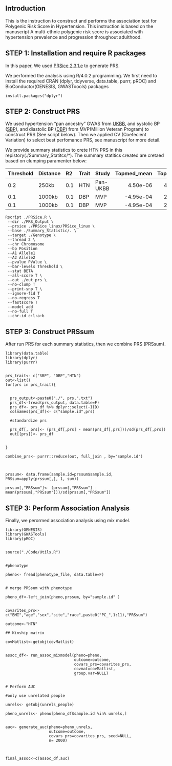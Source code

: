 ## Introduction

This is the instruction to construct and performs the association test
for Polygenic Risk Score in Hypertension. This instruction is based on
the manuscript A multi-ethnic polygenic risk score is associated with
hypertension prevalence and progression throughout adulthood.

## STEP 1: Installation and require R packages

In this paper, We used [PRSice
2.3.1.e](https://www.prsice.info "PRSice 2.3.1.e") to generate PRS.

We performed the analysis using R/4.0.2 programming. We first need to
install the required CRAN (dplyr, tidyverse, data.table, purrr, pROC)
and BioConductor(GENESIS, GWASToools) packages

    install.packages("dplyr")

## STEP 2: Construct PRS

We used hypertension “pan ancestry” GWAS from
[UKBB](https://pan.ukbb.broadinstitute.org), and systolic BP
([SBP](https://pubmed.ncbi.nlm.nih.gov/30578418/)), and diastolic BP
([DBP](https://pubmed.ncbi.nlm.nih.gov/30578418/)) from MVP(Million
Veteran Program) to construct PRS (See script below). Then we applied CV
(Coefecient Variation) to select best perfomance PRS, see manuscript for
more detail.

We provide summary statistics to crete HTN PRS in this
repistory(./Summary\_Statitcs/\*). The summary statitics created are
cretaed based on clumping paramenter below:

<table>
<thead>
<tr>
<th style="text-align:left;">
Threshold
</th>
<th style="text-align:left;">
Distance
</th>
<th style="text-align:left;">
R2
</th>
<th style="text-align:left;">
Trait
</th>
<th style="text-align:left;">
Study
</th>
<th style="text-align:right;">
Topmed_mean
</th>
<th style="text-align:right;">
Topmed\_sd
</th>
</tr>
</thead>
<tbody>
<tr>
<td style="text-align:left;">
0.2
</td>
<td style="text-align:left;">
250kb
</td>
<td style="text-align:left;">
0.1
</td>
<td style="text-align:left;">
HTN
</td>
<td style="text-align:left;">
Pan-UKBB
</td>
<td style="text-align:right;">
4.50e-06
</td>
<td style="text-align:right;">
4.10e-06
</td>
</tr>
<tr>
<td style="text-align:left;">
0.1
</td>
<td style="text-align:left;">
1000kb
</td>
<td style="text-align:left;">
0.1
</td>
<td style="text-align:left;">
DBP
</td>
<td style="text-align:left;">
MVP
</td>
<td style="text-align:right;">
-4.95e-04
</td>
<td style="text-align:right;">
2.63e-04
</td>
</tr>
<tr>
<td style="text-align:left;">
0.1
</td>
<td style="text-align:left;">
1000kb
</td>
<td style="text-align:left;">
0.1
</td>
<td style="text-align:left;">
DBP
</td>
<td style="text-align:left;">
MVP
</td>
<td style="text-align:right;">
-4.95e-04
</td>
<td style="text-align:right;">
2.63e-04
</td>
</tr>
</tbody>
</table>



    Rscript ./PRSice.R \
     --dir ./PRS_Output \
     --prsice ./PRSice_linux/PRSice_linux \
     --base ./Summary_Statistic/. \
     --target ./Genotype \
     --thread 2 \
     --chr Chromosome 
     --bp Position 
     --A1 Allele1 
     --A2 Allele2 
     --pvalue PValue \
     --bar-levels Threshold \
     --stat BETA 
     --all-score T \
     --out ./out_prs \
     --no-clump T
     --print-snp T \
     --ignore-fid T 
     --no-regress T 
     --fastscore T 
     --model add 
     --no-full T 
     --chr-id c:l:a:b

## STEP 3: Construct PRSsum

After run PRS for each summary statistics, then we combine PRS (PRSsum).

    library(data.table)
    library(dplyr)
    library(purrr)


    prs_trait<- c("SBP", "DBP","HTN")
    out<-list()
    for(prs in prs_trait){
      
      
      prs_output<-paste0("./", prs,".txt")
      prs_df<-fread(prs_output, data.table=F)
      prs_df<- prs_df %>% dplyr::select(-IID)
      colnames(prs_df)<- c("sample.id",prs)
      
      #standardize prs

      prs_df[, prs]<- (prs_df[,prs] - mean(prs_df[,prs]))/sd(prs_df[,prs])
      out[[prs]]<- prs_df
      
      
    }

    combine_prs<- purrr::reduce(out, full_join , by="sample.id")



    prssum<- data.frame(sample.id=prssum$sample.id, PRSsum=apply(prssum[,], 1, sum))

    prssum[,"PRSsum"]<- (prssum[,"PRSsum"] - mean(prssum[,"PRSsum"]))/sd(prssum[,"PRSsum"])

## STEP 3: Perform Association Analysis

Finally, we perormed association analysis using mix model.

    library(GENESIS)
    library(GWASTools)
    library(pROC)


    source("./Code/Utils.R")


    #phenotype

    pheno<- fread(phenotype_file, data.table=F)


    # merge PRSsum with phenotype

    pheno_df<-left_join(pheno,prssum, by="sample.id" )


    covarites_prs<- c("BMI","age","sex","site","race",paste0("PC_",1:11),"PRSsum")

    outcome<-"HTN"

    ## Kinship matrix

    covMatlist<-getobj(covMatlist)


    assoc_df<- run_assoc_mixmodel(pheno=pheno,
                                  outcome=outcome,
                                  covars_prs=covarites_prs, 
                                  covmat=covMatlist,
                                  group.var=NULL)


    # Perform AUC

    #only use unrelated people

    unrels<- getobj(unrels_people)

    pheno_unrels<- pheno[pheno_df$sample.id %in% unrels,]


    auc<- generate_auc(pheno=pheno_unrels,
                       outcome=outcome,
                       covars_prs=covarites_prs, seed=NULL,
                       n= 2000)



    final_assoc<-c(assoc_df,auc)
